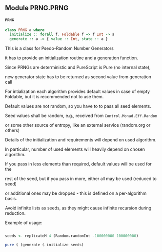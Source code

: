 ## Module PRNG.PRNG

#### `PRNG`

``` purescript
class PRNG a where
  initialize :: forall f. Foldable f => f Int -> a
  generate :: a -> { value :: Int, state :: a }
```

This is a class for Psedo-Random Number Generators
it has to provide an initialization routine and a generation function.

Since PRNGs are deterministic and PureScript is Pure (no internal state),
new generator state has to be returned as second value from generation call

For intialization each algorithm provides default values in case of empty Foldable, but it is recommended not to use them.
Default values are not random, so you have to to pass all seed elements.
Seed values shall be random, e.g., received from `Control.Monad.Eff.Random`
or some other source of entropy, like an external service (random.org or others)
Details of the initialization and requirements will depend on used algorithm.
In particular, number of used elements will heavily depend on chosen algorithm.
If you pass in less elements than required, default values will be used for the
rest of the seed, but if you pass in more, either all may be used (reduced to seed)
or additional ones may be dropped - this is defined on a per-algorithm basis.
Avoid infinite lists as seeds, as they might cause infinite recursion during reduction.

Example of usage:

``` purescript
seeds <- replicateM 4 (Random.randomInt -100000000 100000000)
pure $ (generate $ initialize seeds)
```


